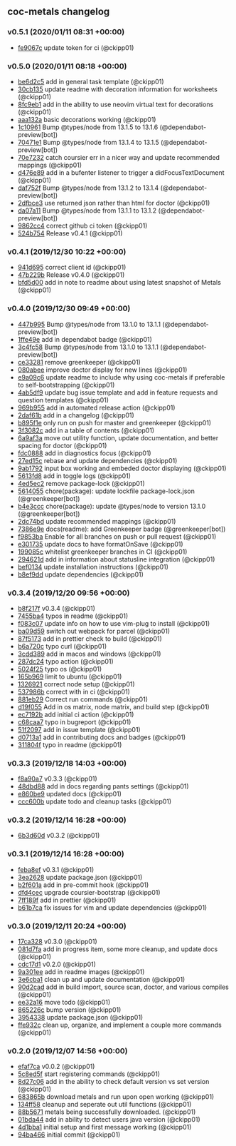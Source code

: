 ## coc-metals changelog

### v0.5.1 (2020/01/11 08:31 +00:00)
- [fe9067c](https://github.com/ckipp01/coc-metals/commit/fe9067c9900dd6edddc2b06e76f911e7da2c2961) update token for ci (@ckipp01)

### v0.5.0 (2020/01/11 08:18 +00:00)
- [be6d2c5](https://github.com/ckipp01/coc-metals/commit/be6d2c581fcd4b6eaa62dc44b3093a65553af85a) add in general task template (@ckipp01)
- [30cb135](https://github.com/ckipp01/coc-metals/commit/30cb135b9c530c9c732628c2c0556185f01261d5) update readme with decoration information for worksheets (@ckipp01)
- [8fc9eb1](https://github.com/ckipp01/coc-metals/commit/8fc9eb1257c9f72be740d03acf3e194e03d8daeb) add in the ability to use neovim virtual text for decorations (@ckipp01)
- [aaa132a](https://github.com/ckipp01/coc-metals/commit/aaa132a432b801a26efe9c711957a4bb4e1b9ad3) basic decorations working (@ckipp01)
- [1c10961](https://github.com/ckipp01/coc-metals/commit/1c109610359c12f97cf2cc92b1dbccdd8f68f7c4) Bump @types/node from 13.1.5 to 13.1.6 (@dependabot-preview[bot])
- [70471e1](https://github.com/ckipp01/coc-metals/commit/70471e10925248ea3b1b50e4f609881488e04a26) Bump @types/node from 13.1.4 to 13.1.5 (@dependabot-preview[bot])
- [70e7232](https://github.com/ckipp01/coc-metals/commit/70e7232fb0a0f2fc468d3e63dec738832a0f44fd) catch coursier err in a nicer way and update recommended mappings (@ckipp01)
- [d476e89](https://github.com/ckipp01/coc-metals/commit/d476e89e44405765087ff377d7e8ecc84b0fa4f6) add in a bufenter listener to trigger a didFocusTextDocument (@ckipp01)
- [daf752f](https://github.com/ckipp01/coc-metals/commit/daf752f7b868d59ace820c53fc90045fef629d82) Bump @types/node from 13.1.2 to 13.1.4 (@dependabot-preview[bot])
- [2dfbce3](https://github.com/ckipp01/coc-metals/commit/2dfbce37d27ab73206d007eae916fb3b1b59319a) use returned json rather than html for doctor (@ckipp01)
- [da07a11](https://github.com/ckipp01/coc-metals/commit/da07a11f5861c0f1cff5af8c40748a0cb1a0f26e) Bump @types/node from 13.1.1 to 13.1.2 (@dependabot-preview[bot])
- [9862cc4](https://github.com/ckipp01/coc-metals/commit/9862cc4f1380c9895daf76320c1ed494795cee0e) correct github ci token (@ckipp01)
- [524b754](https://github.com/ckipp01/coc-metals/commit/524b754b16d451e7bfab9efac12b5db57d45644d) Release v0.4.1 (@ckipp01)

### v0.4.1 (2019/12/30 10:22 +00:00)
- [941d695](https://github.com/ckipp01/coc-metals/commit/941d6952f7b0a80cb348fd920554d7fa3a42bd37) correct client id (@ckipp01)
- [47b229b](https://github.com/ckipp01/coc-metals/commit/47b229b03ab8508fc25acfda62798de6fa8dc654) Release v0.4.0 (@ckipp01)
- [bfd5d00](https://github.com/ckipp01/coc-metals/commit/bfd5d0009d1d6dfbc8ffb48caa149d5bd071720c) add in note to readme about using latest snapshot of Metals (@ckipp01)

### v0.4.0 (2019/12/30 09:49 +00:00)
- [447b995](https://github.com/ckipp01/coc-metals/commit/447b99501c40e719e9afdc0a1bcec87b3bb5db92) Bump @types/node from 13.1.0 to 13.1.1 (@dependabot-preview[bot])
- [1ffe49e](https://github.com/ckipp01/coc-metals/commit/1ffe49e561a88e0e752b05a0ca2458f7dde88501) add in dependabot badge (@ckipp01)
- [3c4fc58](https://github.com/ckipp01/coc-metals/commit/3c4fc58bf17f8cc8097355e2bcd070fc8d6b1dfc) Bump @types/node from 13.1.0 to 13.1.1 (@dependabot-preview[bot])
- [ce33281](https://github.com/ckipp01/coc-metals/commit/ce3328122982309b21dca3fd8281b2b116288da5) remove greenkeeper (@ckipp01)
- [080abee](https://github.com/ckipp01/coc-metals/commit/080abee47e433120a05bad97025db56199e34dec) improve doctor display for new lines (@ckipp01)
- [e9a09c6](https://github.com/ckipp01/coc-metals/commit/e9a09c68eebd9d51ed31a5d6f1fc9ca3df43ea3d) update readme to include why using coc-metals if preferable to self-bootstrapping (@ckipp01)
- [4ab5df9](https://github.com/ckipp01/coc-metals/commit/4ab5df98ea0ea0db20a65e2832f229536a5921a5) update bug issue template and add in feature requests and question templates (@ckipp01)
- [969b955](https://github.com/ckipp01/coc-metals/commit/969b95541139d0792b088c18c517243ca6bbcbb5) add in automated release action (@ckipp01)
- [2daf61b](https://github.com/ckipp01/coc-metals/commit/2daf61b2e3b755b2f5643e1e6a1dd571b331ecaa) add in a changelog (@ckipp01)
- [b895f1e](https://github.com/ckipp01/coc-metals/commit/b895f1e66170a46a9f197a647a1770b5900b643f) only run on push for master and greenkeeper (@ckipp01)
- [3f3082c](https://github.com/ckipp01/coc-metals/commit/3f3082c17a815d63f00d95d6399a31ebba8c810c) add in a table of contents (@ckipp01)
- [6a9af3a](https://github.com/ckipp01/coc-metals/commit/6a9af3a1860b558e1f5e13bac4d72a20335ff926) move out utility function, update documentation, and better spacing for doctor (@ckipp01)
- [fdc0888](https://github.com/ckipp01/coc-metals/commit/fdc088829696f54453fe921f0e34e9c3880c92a9) add in diagnostics focus (@ckipp01)
- [27ed15c](https://github.com/ckipp01/coc-metals/commit/27ed15c0eaf6721ced74fe77a368788d84899f9b) rebase and update dependencies (@ckipp01)
- [9ab1792](https://github.com/ckipp01/coc-metals/commit/9ab17921f2da323b20c741c377e8f3c006b6d138) input box working and embeded doctor displaying (@ckipp01)
- [5613fd8](https://github.com/ckipp01/coc-metals/commit/5613fd8c5e4191474ee82fa8758e871befb59bc9) add in toggle logs (@ckipp01)
- [4ed5ec2](https://github.com/ckipp01/coc-metals/commit/4ed5ec2d439b8df129b858711822246ffa3b06bc) remove package-lock (@ckipp01)
- [5614055](https://github.com/ckipp01/coc-metals/commit/5614055d927715690120e605da71f4d6b44293c6) chore(package): update lockfile package-lock.json (@greenkeeper[bot])
- [b4e3ccc](https://github.com/ckipp01/coc-metals/commit/b4e3ccc4f533a018fd28e546c369a83d3e6ab4e9) chore(package): update @types/node to version 13.1.0 (@greenkeeper[bot])
- [2dc74bd](https://github.com/ckipp01/coc-metals/commit/2dc74bd91b1946b8335e2cbef8c63cdcee99fa34) update recommended mappings (@ckipp01)
- [7386e9e](https://github.com/ckipp01/coc-metals/commit/7386e9e55a957d5a08559d7954ca7b6ee5803aea) docs(readme): add Greenkeeper badge (@greenkeeper[bot])
- [f9853ba](https://github.com/ckipp01/coc-metals/commit/f9853ba524e577a789811db38aa515b99c9735bb) Enable for all branches on push or pull request (@ckipp01)
- [e301735](https://github.com/ckipp01/coc-metals/commit/e3017355c83948d99248afe592f878832c4e5254) update docs to have formatOnSave (@ckipp01)
- [199085c](https://github.com/ckipp01/coc-metals/commit/199085ce07a55e9b1d890a707b5628027dcf7e60) whitelist greenkeeper branches in CI (@ckipp01)
- [294621d](https://github.com/ckipp01/coc-metals/commit/294621d362a475bc1e38c3a539ba32da3fe6c467) add in information about statusline integration (@ckipp01)
- [bef0134](https://github.com/ckipp01/coc-metals/commit/bef0134770a7a676d49c3a0cf006c759590c168b) update installation instructions (@ckipp01)
- [b8ef9dd](https://github.com/ckipp01/coc-metals/commit/b8ef9ddd93feaeef821b96d2c4d78fed48852f09) update dependencies (@ckipp01)

### v0.3.4 (2019/12/20 09:56 +00:00)
- [b8f217f](https://github.com/ckipp01/coc-metals/commit/b8f217f6d89ca6dfb08350c569111af37ffeda19) v0.3.4 (@ckipp01)
- [7455ba4](https://github.com/ckipp01/coc-metals/commit/7455ba476dc14221fe8b5e55e2cb549d61462eb0) typos in readme (@ckipp01)
- [f083c07](https://github.com/ckipp01/coc-metals/commit/f083c073640d436e32dd5480de6b72b4d8dc54d7) update info on how to use vim-plug to install (@ckipp01)
- [ba09d59](https://github.com/ckipp01/coc-metals/commit/ba09d5927f32cb0a3244d5053ead32a28223c839) switch out webpack for parcel (@ckipp01)
- [87f5173](https://github.com/ckipp01/coc-metals/commit/87f5173be6fa59d13dd05948e7a1b13a90f955c4) add in prettier check to build (@ckipp01)
- [b6a720c](https://github.com/ckipp01/coc-metals/commit/b6a720c3e1c6cd95efac5a54a81b37ab777050fd) typo curl (@ckipp01)
- [3cdd389](https://github.com/ckipp01/coc-metals/commit/3cdd389ff499d384c56ead8c481c5790e34f8107) add in macos and windows (@ckipp01)
- [287dc24](https://github.com/ckipp01/coc-metals/commit/287dc24bfa6892bd7a4ab09c496d0847e03ceb24) typo action (@ckipp01)
- [5024f25](https://github.com/ckipp01/coc-metals/commit/5024f25968746f789cd71f429bf7d992a069bd12) typo os (@ckipp01)
- [165b969](https://github.com/ckipp01/coc-metals/commit/165b96931cc42dc1dbfcd0863f2b599601bf0fb6) limit to ubuntu (@ckipp01)
- [1326921](https://github.com/ckipp01/coc-metals/commit/13269219be734458a1e4f96cdee93ab6d9922dfe) correct node setup (@ckipp01)
- [537986b](https://github.com/ckipp01/coc-metals/commit/537986b097bae525b92bfa6f8329dcd4fcbc2e3f) correct with in ci (@ckipp01)
- [881eb29](https://github.com/ckipp01/coc-metals/commit/881eb294305010dc4738a465a7b2cc234f6b27e3) Correct run commands (@ckipp01)
- [d19f055](https://github.com/ckipp01/coc-metals/commit/d19f055ea842c23d160e3ec80ea336004e930445) Add in os matrix, node matrix, and build step (@ckipp01)
- [ec7192b](https://github.com/ckipp01/coc-metals/commit/ec7192b18be43d8a0f68778cda6345f66e431651) add initial ci action (@ckipp01)
- [c68caa7](https://github.com/ckipp01/coc-metals/commit/c68caa77de126825c076b4a7544c4b9360616553) typo in bugreport (@ckipp01)
- [51f2097](https://github.com/ckipp01/coc-metals/commit/51f2097099cdebd8cf0856f2075d7022f3013100) add in issue template (@ckipp01)
- [d0713a1](https://github.com/ckipp01/coc-metals/commit/d0713a1d6dcf0b3eb4199671b5cd0d1ef3a7653f) add in contributing docs and badges (@ckipp01)
- [311804f](https://github.com/ckipp01/coc-metals/commit/311804fbcb6e2a9d54544bf25bb9a47c83c2f729) typo in readme (@ckipp01)

### v0.3.3 (2019/12/18 14:03 +00:00)
- [f8a90a7](https://github.com/ckipp01/coc-metals/commit/f8a90a79e8fb3286342481233e88d24515d0fdaa) v0.3.3 (@ckipp01)
- [48dbd88](https://github.com/ckipp01/coc-metals/commit/48dbd88364e35364a3ef4849f919b583553bd560) add in docs regarding pants settings (@ckipp01)
- [e860be9](https://github.com/ckipp01/coc-metals/commit/e860be9dd3c08eb7b5b70aca3a3774075b814214) updated docs (@ckipp01)
- [ccc600b](https://github.com/ckipp01/coc-metals/commit/ccc600bbef7a8d5c59a00bb8699cdd0b15012720) update todo and cleanup tasks (@ckipp01)

### v0.3.2 (2019/12/14 16:28 +00:00)
- [6b3d60d](https://github.com/ckipp01/coc-metals/commit/6b3d60dcb2584586845f52397ba539aed1e67bc6) v0.3.2 (@ckipp01)

### v0.3.1 (2019/12/14 16:28 +00:00)
- [feba8ef](https://github.com/ckipp01/coc-metals/commit/feba8ef22209b51caa76a59c24da6ac738b9149d) v0.3.1 (@ckipp01)
- [3ea2628](https://github.com/ckipp01/coc-metals/commit/3ea2628b8e8fadafef5d75362d2cb4e6598f76ac) update package.json (@ckipp01)
- [b2f601a](https://github.com/ckipp01/coc-metals/commit/b2f601a91b9f9b415cc0da94e5ab01ec93b0ad0f) add in pre-commit hook (@ckipp01)
- [dfd4cec](https://github.com/ckipp01/coc-metals/commit/dfd4cecca90ff27eb33f6b83e05dc039aec3b439) upgrade coursier-bootstrap (@ckipp01)
- [7ff189f](https://github.com/ckipp01/coc-metals/commit/7ff189fccb9801b43089d590a5d4f42a2ac6c114) add in prettier (@ckipp01)
- [b61b7ca](https://github.com/ckipp01/coc-metals/commit/b61b7ca391f68c7a162134dcc0db28a467197385) fix issues for vim and update dependencies (@ckipp01)

### v0.3.0 (2019/12/11 20:24 +00:00)
- [17ca328](https://github.com/ckipp01/coc-metals/commit/17ca3281991479df80ce898d29aef0173eacb2a5) v0.3.0 (@ckipp01)
- [081d7fa](https://github.com/ckipp01/coc-metals/commit/081d7fa6fe2768bc7a309e4feb3821252ae8ba11) add in progress item, some more cleanup, and update docs (@ckipp01)
- [cdc17d1](https://github.com/ckipp01/coc-metals/commit/cdc17d14805be851b3abd04dd58c7dcdb7fe9d7e) v0.2.0 (@ckipp01)
- [9a301ee](https://github.com/ckipp01/coc-metals/commit/9a301ee3710b7f39447b69b003c4957eede49787) add in readme images (@ckipp01)
- [3e6cba1](https://github.com/ckipp01/coc-metals/commit/3e6cba16cdcd3f80dcb5604e7b72ce9f8499ebd9) clean up and update documentation (@ckipp01)
- [90d2cad](https://github.com/ckipp01/coc-metals/commit/90d2cada004f187dc75f1156dfc43198f7a62831) add in build import, source scan, doctor, and various compiles (@ckipp01)
- [ee32a16](https://github.com/ckipp01/coc-metals/commit/ee32a16e3b0541afe68f5caf9af951a31be2d481) move todo (@ckipp01)
- [865226c](https://github.com/ckipp01/coc-metals/commit/865226c900e132c865c32dffc72a30384d5ace2c) bump version (@ckipp01)
- [3954338](https://github.com/ckipp01/coc-metals/commit/3954338bdd969e06ab43a257dca9ff21966920e7) update package.json (@ckipp01)
- [ffe932c](https://github.com/ckipp01/coc-metals/commit/ffe932cabc9cb4091948de3063364f8c4d520215) clean up, organize, and implement a couple more commands (@ckipp01)

### v0.2.0 (2019/12/07 14:56 +00:00)
- [efaf7ca](https://github.com/ckipp01/coc-metals/commit/efaf7ca0432310dd7a53d4bb41debbbc8132e0d6) v0.0.2 (@ckipp01)
- [5c8ed5f](https://github.com/ckipp01/coc-metals/commit/5c8ed5fca17b2c63a7bee3de032fd98120415b9a) start registering commands (@ckipp01)
- [8d27c06](https://github.com/ckipp01/coc-metals/commit/8d27c063aaa7a20d23dc51f8624dd570d484516b) add in the ability to check default version vs set version (@ckipp01)
- [683865b](https://github.com/ckipp01/coc-metals/commit/683865b934176ef1d4386789ba3af35d2acc0798) download metals and run upon open working (@ckipp01)
- [134ff58](https://github.com/ckipp01/coc-metals/commit/134ff58f81c350debde3d54c5399131df13a9c47) cleanup and seperate out util functions (@ckipp01)
- [88b5671](https://github.com/ckipp01/coc-metals/commit/88b567130868384982b559e612b472ce95291f84) metals being successfully downloaded. (@ckipp01)
- [01bda44](https://github.com/ckipp01/coc-metals/commit/01bda445b6b04f54f53582cb75df12b6ac9ff448) add in ability to detect users java version (@ckipp01)
- [4d1bba1](https://github.com/ckipp01/coc-metals/commit/4d1bba1d3cba6a4de25dbd47ccc22ca1d7b59de6) initial setup and first message working (@ckipp01)
- [94ba466](https://github.com/ckipp01/coc-metals/commit/94ba46618127681454adaf36effb355cc73e1474) initial commit (@ckipp01)